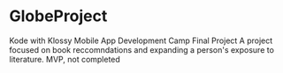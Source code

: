 # GlobeProject
Kode with Klossy Mobile App Development Camp Final Project 
A project focused on book reccomndations and expanding a person's exposure to literature. 
MVP, not completed
